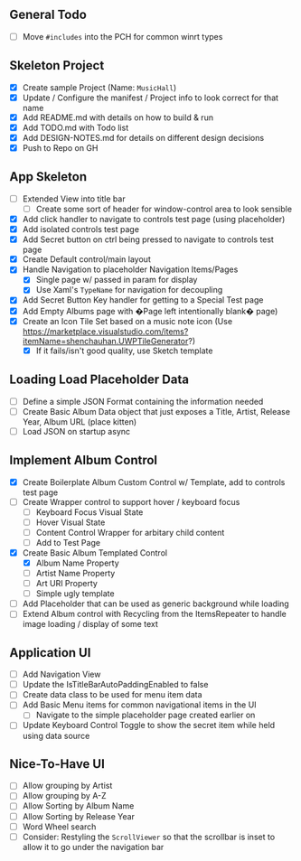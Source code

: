## General Todo
- [ ] Move `#includes` into the PCH for common winrt types

## Skeleton Project
- [x] Create sample Project (Name: `MusicHall`)
- [x] Update / Configure the manifest / Project info to look correct for that
  name
- [x] Add README.md with details on how to build & run
- [x] Add TODO.md with Todo list
- [x] Add DESIGN-NOTES.md for details on different design decisions
- [x] Push to Repo on GH

## App Skeleton
- [ ] Extended View into title bar
  - [ ] Create some sort of header for window-control area to look sensible
- [x] Add click handler to navigate to controls test page (using placeholder)
- [x] Add isolated controls test page
- [x] Add Secret button on ctrl being pressed to navigate to controls test page
- [x] Create Default control/main layout
- [x] Handle Navigation to placeholder Navigation Items/Pages
  - [x] Single page w/ passed in param for display
  - [x] Use Xaml's `TypeName` for navigation for decoupling
- [x] Add Secret Button Key handler for getting to a Special Test page
- [x] Add Empty Albums page with �Page left intentionally blank�
  page)
- [x] Create an Icon Tile Set based on a music note icon (Use
  https://marketplace.visualstudio.com/items?itemName=shenchauhan.UWPTileGenerator?)
  - [x] If it fails/isn't good quality, use Sketch template 

## Loading Load Placeholder Data
- [ ] Define a simple JSON Format containing the information needed
- [ ] Create Basic Album Data object that just exposes a Title, Artist, Release
  Year, Album URL (place kitten)
- [ ] Load JSON on startup async

## Implement Album Control
- [x] Create Boilerplate Album Custom Control w/ Template, add to controls test page
- [ ] Create Wrapper control to support hover / keyboard focus
  - [ ] Keyboard Focus Visual State
  - [ ] Hover Visual State
  - [ ] Content Control Wrapper for arbitary child content
  - [ ] Add to Test Page
- [x] Create Basic Album Templated Control
    - [x] Album Name Property
    - [ ] Artist Name Property
    - [ ] Art URI Property
    - [ ] Simple ugly template
- [ ] Add Placeholder that can be used as generic background while loading
- [ ] Extend Album control with Recycling from the ItemsRepeater to handle image
  loading / display of some text

## Application UI
- [ ] Add Navigation View
- [ ] Update the IsTitleBarAutoPaddingEnabled to false
- [ ] Create data class to be used for menu item data
- [ ] Add Basic Menu items for common navigational items in the UI
  - [ ] Navigate to the simple placeholder page created earlier on
- [ ] Update Keyboard Control Toggle to show the secret item while held using
  data source

## Nice-To-Have UI
- [ ] Allow grouping by Artist
- [ ] Allow grouping by A-Z
- [ ] Allow Sorting by Album Name
- [ ] Allow Sorting by Release Year
- [ ] Word Wheel search
- [ ] Consider: Restyling the `ScrollViewer` so that the scrollbar is inset to
  allow it to go under the navigation bar